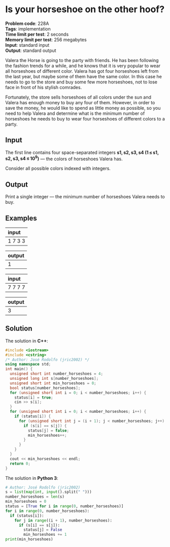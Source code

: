 # Is your horseshoe on the other hoof?
**Problem code**: 228A  
**Tags**: implementation  
**Time limit per test**: 2 seconds  
**Memory limit per test**: 256 megabytes  
**Input**: standard input  
**Output**: standard output  

Valera the Horse is going to the party with friends. He has been following the fashion trends for a while, and he knows that it is very popular to wear all horseshoes of different color. Valera has got four horseshoes left from the last year, but maybe some of them have the same color. In this case he needs to go to the store and buy some few more horseshoes, not to lose face in front of his stylish comrades.

Fortunately, the store sells horseshoes of all colors under the sun and Valera has enough money to buy any four of them. However, in order to save the money, he would like to spend as little money as possible, so you need to help Valera and determine what is the minimum number of horseshoes he needs to buy to wear four horseshoes of different colors to a party.

## Input
The first line contains four space-separated integers **s1, s2, s3, s4 (1 ≤ s1, s2, s3, s4 ≤ 10<sup>9</sup>)** — the colors of horseshoes Valera has.

Consider all possible colors indexed with integers.

## Output
Print a single integer — the minimum number of horseshoes Valera needs to buy.

## Examples
| input |
| :--- |
| 1 7 3 3 |

| output |
| :--- |
| 1 |

| input |
| :--- |
| 7 7 7 7 |

| output |
| :--- |
| 3 |

## Solution
The solution in **C++**:
```cpp
#include <iostream>
#include <cstring>
/* Author: José Rodolfo (jric2002) */
using namespace std;
int main() {
  unsigned short int number_horseshoes = 4;
  unsigned long int s[number_horseshoes];
  unsigned short int min_horseshoes = 0;
  bool status[number_horseshoes];
  for (unsigned short int i = 0; i < number_horseshoes; i++) {
    status[i] = true;
    cin >> s[i];
  }
  for (unsigned short int i = 0; i < number_horseshoes; i++) {
    if (status[i]) {
      for (unsigned short int j = (i + 1); j < number_horseshoes; j++) {
        if (s[i] == s[j]) {
          status[j] = false;
          min_horseshoes++;
        }
      }
    }
  }
  cout << min_horseshoes << endl;
  return 0;
}
```

The solution in **Python 3**:
```python
# Author: José Rodolfo (jric2002)
s = list(map(int, input().split(" ")))
number_horseshoes = len(s)
min_horseshoes = 0
status = [True for i in range(0, number_horseshoes)]
for i in range(0, number_horseshoes):
  if (status[i]):
    for j in range((i + 1), number_horseshoes):
      if (s[i] == s[j]):
        status[j] = False
        min_horseshoes += 1
print(min_horseshoes)
```